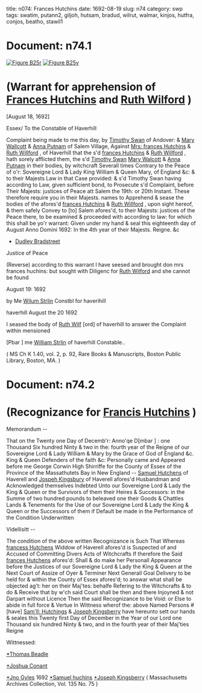 title: n074: Frances Hutchins
date: 1692-08-19
slug: n74
category: swp
tags: swatim, putann2, giljoh, hutsam, bradud, wilrut, walmar, kinjos, hutfra, conjos, beatho, stawil1




# Document: n74.1

<a href="archives/BPL/LARGE/B25A.jpg" class="jqueryLightbox">![Figure B25r](archives/BPL/gifs/B25A.gif)</a>
<a href="archives/BPL/LARGE/B25B.jpg" class="jqueryLightbox">![Figure B25v](archives/BPL/gifs/B25B.gif)</a>

# (Warrant for apprehension of [Frances Hutchins](/tag/hutfra.html) and [Ruth Wilford](/tag/wilrut.html) )

[August 18, 1692]

Essex/ To the Constable of Haverhill

Complaint being made to me this day, by [Timothy Swan](/tag/swatim.html) of Andover: & [Mary Wallcott](/tag/walmar.html) & [Anna Putnam](/tag/putann2.html) of Salem Village, Against [Mrs: frances Hutchins](/tag/hutfra.html) & [Ruth Willford](/tag/wilrut.html) , of Haverhill that the s'd [frances Hutchins](/tag/hutfra.html) & [Ruth Willford](/tag/wilrut.html) , hath sorely afflicted them, the s'd [Timothy Swan](/tag/swatim.html) [Mary Walcott](/tag/walmar.html) & [Anna Putnam](/tag/putann2.html) in their bodies, by witchcraft Severall times Contrary to the Peace of o'r: Sovereigne Lord & Lady King William & Queen Mary, of England &c: & to their Majests Law in that Case provided: & s'd Timothy Swan having according to Law, given sufficient bond, to Prosecute s'd Complaint, before Their Majests: justices of Peace att Salem the 19th: or 20th Instant. These therefore require you in their Majests. names to Apprehend & sease the bodies of the afores'd [frances Hutchins](/tag/hutfra.html) & [Ruth Willford](/tag/wilrut.html) , upon sight hereof, & them safely Convey to [to] Salem afores'd, to their Majests: justices of the Peace there, to be examined & proceeded with according to law: for which this shall be yo'r warrant: Given under my hand & seal this eighteenth day of August Anno Domini 1692: In the 4th year of their Majests. Reigne. &c

* [Dudley Bradstreet](/tag/bradud.html)

Justice of Peace 

(Reverse) according to this warrant I have seesed and brought don mrs frances huchins: but sought with Diligenc for [Ruth Wilford](/tag/wilrut.html) and she cannot be found

August 19: 1692

by Me [Wilum Strlin](/tag/stawil1.html) Constbl for haverihill

 

haverhill August the 20 1692

I seased the body of [Ruth Wilf](/tag/wilrut.html) [ord] of haverhill to answer the Complaint within mensioned

[Pbar ] me [William Strlin](/tag/stawil1.html) of haverhill Constable..

( MS Ch K 1.40, vol. 2, p. 92, Rare Books & Manuscripts, Boston Public Library, Boston, MA. )


# Document: n74.2


# (Recognizance for [Francis Hutchins](/tag/hutfra.html) )

Memorandum -- 

That on the Twenty one Day of Decemb'r: Anno'qe D[mbar ] : one Thousand Six hundred Ninty & two in the: fourth year of the Reigne of our Sovereigne Lord & Lady William & Mary by the Grace of God of England &c. King & Queen Defenders of the faith &c: Personally came and Appeared before me George Corwin High Shirriffe for the County of Essex of the Province of the Massathutets Bay in New England -- [Samuel Hutchens](/tag/hutsam.html) of Haverell and [Jospeh Kingsbury](/tag/kinjos.html) of Haverell afores'd Husbandman and Acknowledged themselves Indebted Unto our Sovereigne Lord & Lady the King & Queen or the Survivors of them their Heires & Successors: in the Summe of two hundred pounds to beleaved one their Goods & Chattles Lands & Tenements for the Use of our Sovereigne Lord & Lady the King & Queen or the Successors of them if Default be made in the Performance of the Condition Underwritten

Videllisitt -- 

The condition of the above written Recognizance is Such That Whereas [francess Hutchens](/tag/hutfra.html) Widdow of Haverell afores'd is Suspected of and Accused of Committing Divers Acts of Witchcrafts If therefore the Said [frances Hutchens](/tag/hutfra.html) afores'd: Shall & do make her Personall Appearance before the Justices of our Sovereigne Lord & Lady the King & Queen at the Next Court of Assize of Oyer & Terminer Next Generall Goal Delivery to be held for & within the County of Essex afores'd; to answar what shall be objected ag't: her on their Maj'tes: behalfe Refering to the Witchcrafts & to do & Receive that  by w'ch said Court shall be then and there Injoyned & not Darpart without Licence Then the said Recognizance to be Void: or Else to abide in full force & Vertue In Wittness wherof the: above Named Persons #[have] [Sam'll: Hutchings](/tag/hutsam.html) & [Joseph Kingsberry](/tag/kinjos.html) have hereunto sett our hands & seales this Twenty first Day of December in the Year of our Lord one Thousand six hundred Ninty & two, and in the fourth year of their Maj'ties Reigne

Wittnessed: 

[*Thomas Beadle](/tag/beatho.html)

[*Joshua Conant](/tag/conjos.html) 

[*Jno Gyles](/tag/giljoh.html) 1692
[*Samuel huchins](/tag/hutsam.html)  [*Joseph Kingsberry](/tag/kinjos.html)  ( Massachusetts Archives Collection, Vol. 135 No. 75 )